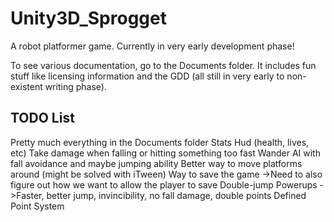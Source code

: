Unity3D_Sprogget
================

A robot platformer game. Currently in very early development phase!

To see various documentation, go to the Documents folder. It includes
fun stuff like licensing information and the GDD (all still in very
early to non-existent writing phase).


TODO List
---------
Pretty much everything in the Documents folder
Stats Hud (health, lives, etc)
Take damage when falling or hitting something too fast
Wander AI with fall avoidance and maybe jumping ability
Better way to move platforms around (might be solved with iTween)
Way to save the game
 ->Need to also figure out how we want to allow the player to save
Double-jump
Powerups
 ->Faster, better jump, invincibility, no fall damage, double points
Defined Point System

